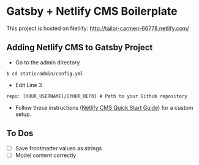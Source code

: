 # Gatsby + Netlify CMS Boilerplate

This project is hosted on Netlify: http://tailor-carmen-66778.netlify.com/

## Adding Netlify CMS to Gatsby Project
- Go to the admin directory
```
$ cd static/admin/config.yml
```
- Edit Line 3
```
repo: [YOUR_USERNAME]/[YOUR_REPO] # Path to your Github repository
```
- Follow these instructions ([Netlify CMS Quick Start Guide](https://www.netlifycms.org/docs/quick-start/)) for a custom setup.

## To Dos
- [ ] Save frontmatter values as strings
- [ ] Model content correctly

